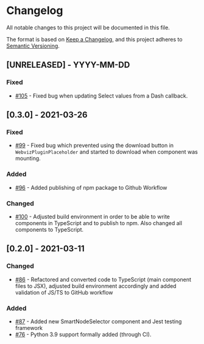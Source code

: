 # Changelog
All notable changes to this project will be documented in this file.

The format is based on [Keep a Changelog](https://keepachangelog.com/en/1.0.0/),
and this project adheres to [Semantic Versioning](https://semver.org/spec/v2.0.0.html).

## [UNRELEASED] - YYYY-MM-DD
### Fixed
- [#105](https://github.com/equinor/webviz-core-components/pull/105) - Fixed bug when updating Select values from a Dash callback.

## [0.3.0] - 2021-03-26
### Fixed
- [#99](https://github.com/equinor/webviz-core-components/pull/99) - Fixed bug which prevented using the download button in `WebvizPluginPlaceholder` and started to download when component was mounting. 

### Added
- [#96](https://github.com/equinor/webviz-core-components/pull/96) - Added publishing of npm package to Github Workflow

### Changed
- [#100](https://github.com/equinor/webviz-core-components/pull/100) - Adjusted build environment in order to be able to write 
components in TypeScript and to publish to npm. Also changed all components to TypeScript.

## [0.2.0] - 2021-03-11
### Changed
- [#86](https://github.com/equinor/webviz-core-components/pull/86) - Refactored and converted code to TypeScript (main component files to JSX), adjusted build environment accordingly and added validation of JS/TS to GitHub workflow

### Added
- [#87](https://github.com/equinor/webviz-core-components/pull/87) - Added new SmartNodeSelector component and Jest testing framework
- [#76](https://github.com/equinor/webviz-core-components/pull/76) - Python 3.9 support formally added (through CI).
